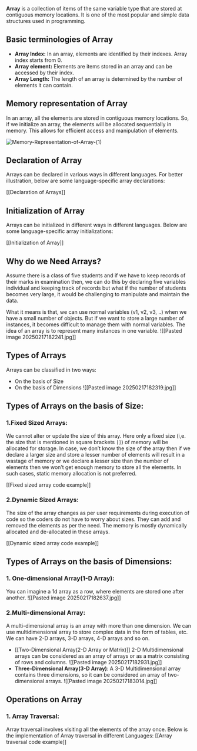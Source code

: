 ****Array**** is a collection of items of the same variable type that are stored at contiguous memory locations. It is one of the most popular and simple data structures used in programming.

## Basic terminologies of Array

- ****Array Index:**** In an array, elements are identified by their indexes. Array index starts from 0.
- ****Array element:**** Elements are items stored in an array and can be accessed by their index.
- ****Array Length:**** The length of an array is determined by the number of elements it can contain. 

## Memory representation of Array

In an array, all the elements are stored in contiguous memory locations. So, if we initialize an array, the elements will be allocated sequentially in memory. This allows for efficient access and manipulation of elements.

![Memory-Representation-of-Array-(1)](https://media.geeksforgeeks.org/wp-content/uploads/20240405101013/Memory-Representation-of-Array-(1).webp)

## Declaration of Array

Arrays can be declared in various ways in different languages. For better illustration, below are some language-specific array declarations:

[[Declaration of Arrays]]

## Initialization of Array

Arrays can be initialized in different ways in different languages. Below are some language-specific array initializations:

[[Initialization of Array]]

## Why do we Need Arrays?

Assume there is a class of five students and if we have to keep records of their marks in examination then, we can do this by declaring five variables individual and keeping track of records but what if the number of students becomes very large, it would be challenging to manipulate and maintain the data.

What it means is that, we can use normal variables (v1, v2, v3, ..) when we have a small number of objects. But if we want to store a large number of instances, it becomes difficult to manage them with normal variables. The idea of an array is to represent many instances in one variable.
![[Pasted image 20250217182241.jpg]]
## Types of Arrays
Arrays can be classified in two ways:

- On the basis of Size
- On the basis of Dimensions
![[Pasted image 20250217182319.jpg]]

## Types of Arrays on the basis of Size:
### 1.Fixed Sized Arrays:

We cannot alter or update the size of this array. Here only a fixed size (i,e. the size that is mentioned in square brackets `[]`) of memory will be allocated for storage. In case, we don’t know the size of the array then if we declare a larger size and store a lesser number of elements will result in a wastage of memory or we declare a lesser size than the number of elements then we won’t get enough memory to store all the elements. In such cases, static memory allocation is not preferred.

[[Fixed sized array code example]]

### 2.Dynamic Sized Arrays:

The size of the array changes as per user requirements during execution of code so the coders do not have to worry about sizes. They can add and removed the elements as per the need. The memory is mostly dynamically allocated and de-allocated in these arrays.

[[Dynamic sized array code example]]

## Types of Arrays on the basis of Dimensions:
### 1. **One-dimensional Array(1-D Array):**
You can imagine a 1d array as a row, where elements are stored one after another.
![[Pasted image 20250217182637.jpg]]
### 2.**Multi-dimensional Array:** 
A multi-dimensional array is an array with more than one dimension. We can use multidimensional array to store complex data in the form of tables, etc. We can have 2-D arrays, 3-D arrays, 4-D arrays and so on.
- [[Two-Dimensional Array(2-D Array or Matrix)]] 2-D Multidimensional arrays can be considered as an array of arrays or as a matrix consisting of rows and columns.
    ![[Pasted image 20250217182931.jpg]]
- **Three-Dimensional Array(3-D Array)**: A 3-D Multidimensional array contains three dimensions, so it can be considered an array of two-dimensional arrays.
    ![[Pasted image 20250217183014.jpg]]
    
## Operations on Array
### 1. Array Traversal:
Array traversal involves visiting all the elements of the array once. Below is the implementation of Array traversal in different Languages:
[[Array traversal code example]]